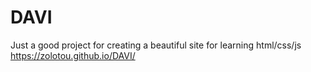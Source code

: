 # DAVI
Just a good project for creating a beautiful site for learning html/css/js 
https://zolotou.github.io/DAVI/
